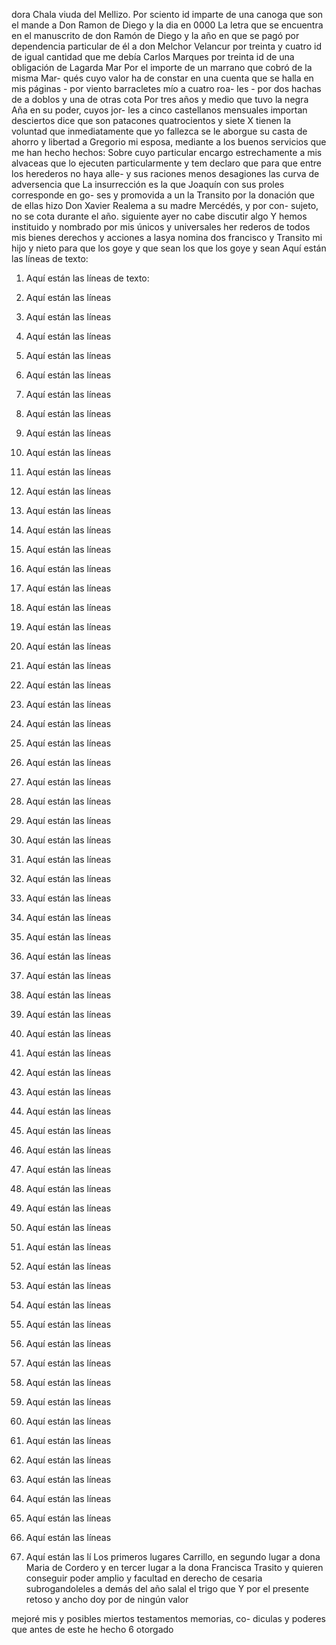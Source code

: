 dora Chala viuda del Mellizo. Por sciento id imparte de una canoga que son el mande a Don Ramon de Diego y la dia en 0000
La letra que se encuentra en el manuscrito de don Ramón de Diego y la año en que se pagó por dependencia particular de él a don Melchor Velancur por treinta y cuatro id de igual cantidad que me debía Carlos Marques por treinta id de una obligación de Lagarda Mar
Por el importe de un marrano que cobró de la misma Mar- qués cuyo valor ha de constar en una cuenta que se halla en mis páginas - por viento barracletes mío a cuatro roa- les - por dos hachas de a doblos y una de otras cota
Por tres años y medio que tuvo la negra Aña en su poder, cuyos jor- les a cinco castellanos mensuales importan desciertos dice que son patacones quatrocientos y siete
X tienen la voluntad que inmediatamente que yo fallezca se le aborgue su casta de ahorro y libertad a Gregorio mi esposa, mediante a los buenos servicios que me han hecho hechos:
Sobre cuyo particular encargo estrechamente a mis alvaceas
que lo ejecuten particularmente
y tem declaro que para que entre los herederos no haya alle-
y sus raciones menos desagiones las curva de adversencia que
La insurrección es la que Joaquín con sus proles corresponde en go- ses y promovida a un la Transito por la donación que de ellas hizo Don Xavier Realema a su madre Mercédés, y por con- sujeto, no se cota durante el año.
siguiente ayer no cabe discutir algo
Y hemos instituido y nombrado por mis únicos y universales her
rederos de todos mis bienes derechos y acciones a lasya nomina
dos francisco y Transito mi hijo y nieto para que los goye y
que sean los que los goye y sean
Aquí están las líneas de texto:

1. Aquí están las líneas de texto:

2. Aquí están las líneas

3. Aquí están las líneas

4. Aquí están las líneas

5. Aquí están las líneas

6. Aquí están las líneas

7. Aquí están las líneas

8. Aquí están las líneas

9. Aquí están las líneas

10. Aquí están las líneas

11. Aquí están las líneas

12. Aquí están las líneas

13. Aquí están las líneas

14. Aquí están las líneas

15. Aquí están las líneas

16. Aquí están las líneas

17. Aquí están las líneas

18. Aquí están las líneas

19. Aquí están las líneas

20. Aquí están las líneas

21. Aquí están las líneas

22. Aquí están las líneas

23. Aquí están las líneas

24. Aquí están las líneas

25. Aquí están las líneas

26. Aquí están las líneas

27. Aquí están las líneas

28. Aquí están las líneas

29. Aquí están las líneas

30. Aquí están las líneas

31. Aquí están las líneas

32. Aquí están las líneas

33. Aquí están las líneas

34. Aquí están las líneas

35. Aquí están las líneas

36. Aquí están las líneas

37. Aquí están las líneas

38. Aquí están las líneas

39. Aquí están las líneas

40. Aquí están las líneas

41. Aquí están las líneas

42. Aquí están las líneas

43. Aquí están las líneas

44. Aquí están las líneas

45. Aquí están las líneas

46. Aquí están las líneas

47. Aquí están las líneas

48. Aquí están las líneas

49. Aquí están las líneas

50. Aquí están las líneas

51. Aquí están las líneas

52. Aquí están las líneas

53. Aquí están las líneas

54. Aquí están las líneas

55. Aquí están las líneas

56. Aquí están las líneas

57. Aquí están las líneas

58. Aquí están las líneas

59. Aquí están las líneas

60. Aquí están las líneas

61. Aquí están las líneas

62. Aquí están las líneas

63. Aquí están las líneas

64. Aquí están las líneas

65. Aquí están las líneas

66. Aquí están las líneas

67. Aquí están las lí
Los primeros lugares Carrillo, en segundo lugar a dona Maria de Cordero y en tercer lugar a la dona Francisca Trasito y quieren conseguir poder amplio y facultad en derecho de cesaria subrogandoleles a demás del año salal el trigo que
Y por el presente retoso y ancho doy por de ningún valor

mejoré mis y posibles miertos testamentos memorias, co- diculas y poderes que antes de este he hecho 6 otorgado